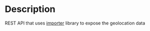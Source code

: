 # Description

REST API that uses [importer](https://github.com/kenjione/importer) library to expose the geolocation data